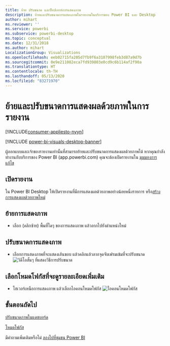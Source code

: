 ```yaml
---
title: ย้าย ปรับขนาด และป็อปเอาท์การแสดงภาพ
description: ย้ายและปรับขนาดการแสดงภาพในรายงานในบริการของ Power BI และ Desktop
author: mihart
ms.reviewer: ''
ms.service: powerbi
ms.subservice: powerbi-desktop
ms.topic: conceptual
ms.date: 12/31/2018
ms.author: mihart
LocalizationGroup: Visualizations
ms.openlocfilehash: eeb02715fa205d7fb9f6a3107998feb3d87a9d7b
ms.sourcegitcommit: 0e9e211082eca7fd939803e0cd9c6b114af2f90a
ms.translationtype: HT
ms.contentlocale: th-TH
ms.lasthandoff: 05/13/2020
ms.locfileid: "83271970"
---
```

# <a name="move-and-resize-a-visualization-in-a-report"></a>ย้ายและปรับขนาดการแสดงผลด้วยภาพในการรายงาน

[!INCLUDE[consumer-appliesto-nyyn](../includes/consumer-appliesto-nyyn.md)]    

[!INCLUDE [power-bi-visuals-desktop-banner](../includes/power-bi-visuals-desktop-banner.md)]

ผู้ออกแบบและเจ้าของรายงานเท่านั้นที่สามารถย้ายและปรับขนาดการแสดงผลด้วยภาพได้ หากคุณกำลังทำงานกับบริการของ Power BI (app.powerbi.com) คุณจะต้องเปิดรายงานใน [มุมมองการแก้ไข](../create-reports/service-interact-with-a-report-in-editing-view.md) 

## <a name="open-the-report"></a>เปิดรายงาน
ใน Power BI Desktop ให้เปิดรายงานที่มีการแสดงผลด้วยภาพอย่างน้อยหนึ่งรายการ หรือ[สร้างการแสดงผลด้วยภาพใหม่](power-bi-report-add-visualizations-i.md) 

## <a name="move-the-visualization"></a>ย้ายการแสดงภาพ
* เลือก (คลิกซ้าย) พื้นที่ใดๆ ของการแสดงภาพ แล้วลากไปยังตำแหน่งใหม่

## <a name="resize-the-visualization"></a>ปรับขนาดการแสดงภาพ
* เลือกการแสดงภาพที่จะแสดงเส้นขอบ แล้วคลิกแล้วลากจุดจับเฟรมเข้มที่จะปรับขนาด  
  ![วิดีโอสั้นๆ ที่แสดงวิธีการปรับขนาด](media/power-bi-visualization-move-and-resize/untitled.gif)

## <a name="select-focus-mode-to-see-more-detail"></a>เลือกโหมดโฟกัสที่จะดูรายละเอียดเพิ่มเติม
* โฮเวอร์เหนือการแสดงภาพ แล้วเลือกไอคอนโหมดโฟกัส
  ![ไอคอนโหมดโฟกัส](media/power-bi-visualization-move-and-resize/pbi_popouticon.jpg)

## <a name="next-steps"></a>ขั้นตอนถัดไป
[ปรับขนาดภาพในแดชบอร์ด](../create-reports/service-dashboard-edit-tile.md)  

[โหมดโฟกัส](../consumer/end-user-focus.md)

มีคำถามเพิ่มเติมหรือไม่ [ลองไปที่ชุมชน Power BI](https://community.powerbi.com/)

